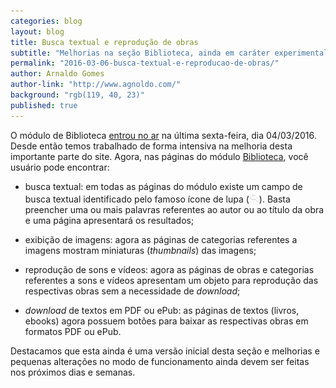 ```yaml
---
categories: blog
layout: blog
title: Busca textual e reprodução de obras
subtitle: "Melhorias na seção Biblioteca, ainda em caráter experimental (06/03/2016)"
permalink: "2016-03-06-busca-textual-e-reproducao-de-obras/"
author: Arnaldo Gomes
author-link: "http://www.agnoldo.com/"
background: "rgb(119, 40, 23)"
published: true
---
```


O módulo de Biblioteca [entrou no ar](/2016-03-04-acervo-no-ar) na última sexta-feira, dia 04/03/2016. Desde então temos trabalhado de forma intensiva na melhoria desta importante parte do site. Agora, nas páginas do módulo [Biblioteca](/content/), você usuário pode encontrar:

- busca textual: em todas as páginas do módulo existe um campo de busca textual identificado pelo famoso ícone de lupa (![ícone](/icon-search.png)). Basta preencher uma ou mais palavras referentes ao autor ou ao título da obra e uma página apresentará os resultados;

- exibição de imagens: agora as páginas de categorias referentes a imagens mostram miniaturas (_thumbnails_) das imagens;

- reprodução de sons e vídeos: agora as páginas de obras e categorias referentes a sons e vídeos apresentam um objeto para reprodução das respectivas obras sem a necessidade de *download*;

- *download* de textos em PDF ou ePub: as páginas de textos (livros, ebooks) agora possuem botões para baixar as respectivas obras em formatos PDF ou ePub.

Destacamos que esta ainda é uma versão inicial desta seção e melhorias e pequenas alterações no modo de funcionamento ainda devem ser feitas nos próximos dias e semanas.
